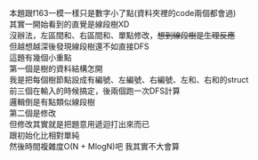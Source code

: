 本題跟f163一模一樣只是數字小了點(資料夾裡的code兩個都會過)<br>
其實一開始看到的直覺是線段樹XD<br>
沒辦法，左區間和、右區間和、單點修改，~~想到線段樹是生理反應~~<br>
但越想越深後發現線段樹還不如直接DFS<br>
這題有幾個小重點<br>
第一個是樹的資料結構怎開<br>
我是把每個樹節點設成有編號、左編號、右編號、左和、右和的struct<br>
前三個在輸入的時候搞定，後兩個跑一次DFS計算<br>
邏輯倒是有點類似線段樹<br>
第二個是修改<br>
但修改其實就是把題意用遞迴打出來而已<br>
跟初始化比相對單純<br>
然後時間複雜度O(N + MlogN)吧 我其實不大會算<br>

